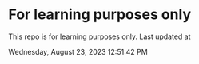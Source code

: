 # For learning purposes only
This repo is for learning purposes only.
Last updated at

Wednesday, August 23, 2023 12:51:42 PM

